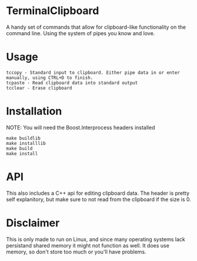 # TerminalClipboard

A handy set of commands that allow for clipboard-like functionality on the command line. Using the system of pipes you know and love.

# Usage

```
tccopy - Standard input to clipboard. Either pipe data in or enter manually, using CTRL+D to finish.
tcpaste - Read clipboard data into standard output
tcclear - Erase clipboard
```

# Installation

NOTE: You will need the Boost.Interprocess headers installed

```
make buildlib
make installlib
make build
make install
```

# API

This also includes a C++ api for editing clipboard data. The header is pretty self explanitory, but make sure to not read from the clipboard if the size is 0.

# Disclaimer

This is only made to run on Linux, and since many operating systems lack persistand shared memory it might not function as well. It does use memory, so don't store too much or you'll have problems.
